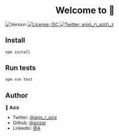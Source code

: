 <h1 align="center">Welcome to  👋</h1>
<p>
  <img alt="Version" src="https://img.shields.io/badge/version-0.0.1-blue.svg?cacheSeconds=2592000" />
  <a href="#" target="_blank">
    <img alt="License: ISC" src="https://img.shields.io/badge/License-ISC-yellow.svg" />
  </a>
  <a href="https://twitter.com/anis\_r\_aziz\_z" target="_blank">
    <img alt="Twitter: anis\_r\_aziz\_z" src="https://img.shields.io/twitter/follow/anis\_r\_aziz\_z.svg?style=social" />
  </a>
</p>

>  

## Install

```sh
npm install
```

## Run tests

```sh
npm run test
```

## Author

👤 **Aziz**

* Twitter: [@anis_r_aziz](https://twitter.com/anis_r_aziz)
* Github: [@azizar](https://github.com/azizar)
* LinkedIn: [@A](https://linkedin.com/in/anis-rahmatul-aziz-771704154)
